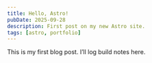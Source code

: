 ```yaml
---
title: Hello, Astro!
pubDate: 2025-09-28
description: First post on my new Astro site.
tags: [astro, portfolio]
---
```

This is my first blog post. I’ll log build notes here.
